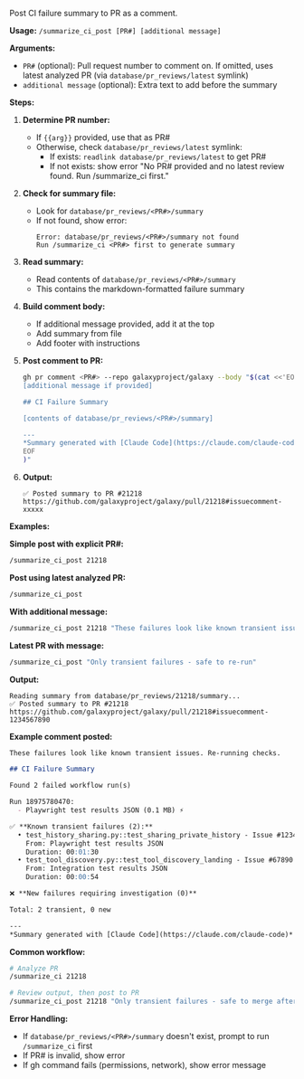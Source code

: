 Post CI failure summary to PR as a comment.

**Usage:** `/summarize_ci_post [PR#] [additional message]`

**Arguments:**
- `PR#` (optional): Pull request number to comment on. If omitted, uses latest analyzed PR (via `database/pr_reviews/latest` symlink)
- `additional message` (optional): Extra text to add before the summary

**Steps:**

1. **Determine PR number:**
   - If `{{arg}}` provided, use that as PR#
   - Otherwise, check `database/pr_reviews/latest` symlink:
     - If exists: `readlink database/pr_reviews/latest` to get PR#
     - If not exists: show error "No PR# provided and no latest review found. Run /summarize_ci first."

2. **Check for summary file:**
   - Look for `database/pr_reviews/<PR#>/summary`
   - If not found, show error:
     ```
     Error: database/pr_reviews/<PR#>/summary not found
     Run /summarize_ci <PR#> first to generate summary
     ```

3. **Read summary:**
   - Read contents of `database/pr_reviews/<PR#>/summary`
   - This contains the markdown-formatted failure summary

4. **Build comment body:**
   - If additional message provided, add it at the top
   - Add summary from file
   - Add footer with instructions

4. **Post comment to PR:**
   ```bash
   gh pr comment <PR#> --repo galaxyproject/galaxy --body "$(cat <<'EOF'
   [additional message if provided]

   ## CI Failure Summary

   [contents of database/pr_reviews/<PR#>/summary]

   ---
   *Summary generated with [Claude Code](https://claude.com/claude-code)*
   EOF
   )"
   ```

5. **Output:**
   ```
   ✅ Posted summary to PR #21218
   https://github.com/galaxyproject/galaxy/pull/21218#issuecomment-xxxxx
   ```

**Examples:**

**Simple post with explicit PR#:**
```bash
/summarize_ci_post 21218
```

**Post using latest analyzed PR:**
```bash
/summarize_ci_post
```

**With additional message:**
```bash
/summarize_ci_post 21218 "These failures look like known transient issues. Re-running checks."
```

**Latest PR with message:**
```bash
/summarize_ci_post "Only transient failures - safe to re-run"
```

**Output:**
```
Reading summary from database/pr_reviews/21218/summary...
✅ Posted summary to PR #21218
https://github.com/galaxyproject/galaxy/pull/21218#issuecomment-1234567890
```

**Example comment posted:**
```markdown
These failures look like known transient issues. Re-running checks.

## CI Failure Summary

Found 2 failed workflow run(s)

Run 18975780470:
  - Playwright test results JSON (0.1 MB) ⚡

✅ **Known transient failures (2):**
  • test_history_sharing.py::test_sharing_private_history - Issue #12345
    From: Playwright test results JSON
    Duration: 00:01:30
  • test_tool_discovery.py::test_tool_discovery_landing - Issue #67890
    From: Integration test results JSON
    Duration: 00:00:54

❌ **New failures requiring investigation (0)**

Total: 2 transient, 0 new

---
*Summary generated with [Claude Code](https://claude.com/claude-code)*
```

**Common workflow:**
```bash
# Analyze PR
/summarize_ci 21218

# Review output, then post to PR
/summarize_ci_post 21218 "Only transient failures - safe to merge after re-run"
```

**Error Handling:**
- If `database/pr_reviews/<PR#>/summary` doesn't exist, prompt to run `/summarize_ci` first
- If PR# is invalid, show error
- If gh command fails (permissions, network), show error message
